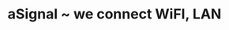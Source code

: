 ---
title: "aSignal ~ we connect WiFI, LAN"
url: /winterberg/asignal-we-connect-wifi-lan/
shop: Computer
---